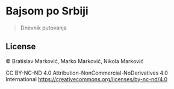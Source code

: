 # Bajsom po Srbiji

> Dnevnik putovanja

## License

&copy; Bratislav Marković, Marko Marković, Nikola Marković

CC BY-NC-ND 4.0
Attribution-NonCommercial-NoDerivatives 4.0 International
https://creativecommons.org/licenses/by-nc-nd/4.0
